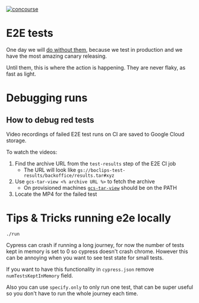 [![concourse](https://concourse.devboclips.net/api/v1/pipelines/boclips/jobs/end-to-end-tests/badge)]()

# E2E tests

One day we will [do without them](https://medium.com/@bengro/end-to-end-test-are-dead-long-lives-testing-in-production-fdff46f6eefe), because we test in production and we have the most amazing canary releasing.

Until them, this is where the action is happening. They are never flaky, as fast as light. 

# Debugging runs

## How to debug red tests

Video recordings of failed E2E test runs on CI are saved to Google Cloud storage. 

To watch the videos:

1. Find the archive URL from the `test-results` step of the E2E CI job
   - The URL will look like
     `gs://boclips-test-results/backoffice/results.tar#xyz`
1. Use `gcs-tar-view <% archive URL %>` to fetch the archive
   - On provisioned machines [`gcs-tar-view`] should be on the PATH
1. Locate the MP4 for the failed test

[`gcs-tar-view`]: https://github.com/boclips/infrastructure/blob/master/bin/gcs-tar-view

# Tips & Tricks running e2e locally

```
./run
```

Cypress can crash if running a long journey, for now the number of tests kept in memory is set to 0 
so cypress doesn't crash chrome. However this can be annoying when you want to see test state for small 
tests. 

If you want to have this functionality in `cypress.json` remove `numTestsKeptInMemory` field.
 
Also you can use `specify.only` to only run one test, that can be super useful so you don't have to 
run the whole journey each time.
